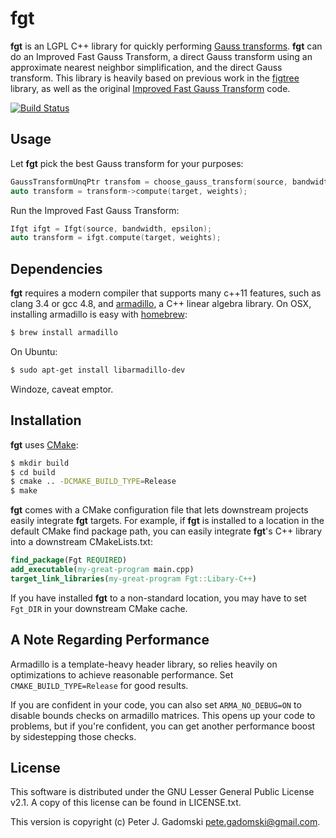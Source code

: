# fgt

**fgt** is an LGPL C++ library for quickly performing [Gauss transforms](https://en.wikipedia.org/wiki/Weierstrass_transform).
**fgt** can do an Improved Fast Gauss Transform, a direct Gauss transform using an approximate nearest neighbor simplification, and the direct Gauss transform.
This library is heavily based on previous work in the [figtree](https://github.com/vmorariu/figtree) library, as well as the original [Improved Fast Gauss Transform](http://www.umiacs.umd.edu/labs/cvl/pirl/vikas/Software/IFGT/IFGT_code.htm) code.

[![Build Status](https://travis-ci.org/gadomski/fgt.svg?branch=master)](https://travis-ci.org/gadomski/fgt)


## Usage

Let **fgt** pick the best Gauss transform for your purposes:

```cpp
GaussTransformUnqPtr transfom = choose_gauss_transform(source, bandwidth, epsilon);
auto transform = transform->compute(target, weights);
```

Run the Improved Fast Gauss Transform:

```cpp
Ifgt ifgt = Ifgt(source, bandwidth, epsilon);
auto transform = ifgt.compute(target, weights);
```

## Dependencies


**fgt** requires a modern compiler that supports many c++11 features, such as clang 3.4 or gcc 4.8, and [armadillo](http://arma.sourceforge.net/), a C++ linear algebra library.
On OSX, installing armadillo is easy with [homebrew](http://brew.sh/):

```bash
$ brew install armadillo
```

On Ubuntu:

```bash
$ sudo apt-get install libarmadillo-dev
```

Windoze, caveat emptor.


## Installation

**fgt** uses [CMake](http://www.cmake.org/):

```bash
$ mkdir build
$ cd build
$ cmake .. -DCMAKE_BUILD_TYPE=Release
$ make
```

**fgt** comes with a CMake configuration file that lets downstream projects easily integrate **fgt** targets.
For example, if **fgt** is installed to a location in the default CMake find package path, you can easily integrate **fgt**'s C++ library into a downstream CMakeLists.txt:

```cmake
find_package(Fgt REQUIRED)
add_executable(my-great-program main.cpp)
target_link_libraries(my-great-program Fgt::Libary-C++)
```

If you have installed **fgt** to a non-standard location, you may have to set `Fgt_DIR` in your downstream CMake cache.


## A Note Regarding Performance

Armadillo is a template-heavy header library, so relies heavily on optimizations to achieve reasonable performance.
Set `CMAKE_BUILD_TYPE=Release` for good results.

If you are confident in your code, you can also set `ARMA_NO_DEBUG=ON` to disable bounds checks on armadillo matrices.
This opens up your code to problems, but if you're confident, you can get another performance boost by sidestepping those checks.


## License

This software is distributed under the GNU Lesser General Public License v2.1.
A copy of this license can be found in LICENSE.txt.

This version is copyright (c) Peter J. Gadomski <pete.gadomski@gmail.com>.
